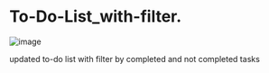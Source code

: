 # To-Do-List_with-filter.
![image](https://github.com/user-attachments/assets/1f801fe3-0ff4-435b-bba3-cef5fa8d056e)

updated to-do list with filter by completed and not completed tasks
